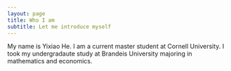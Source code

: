 ```yaml
---
layout: page
title: Who I am
subtitle: Let me introduce myself
---
```


My name is Yixiao He. I am a current master student at Cornell University. I took my undergradaute study at Brandeis University majoring in mathematics and economics.
